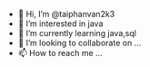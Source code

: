 - 👋 Hi, I’m @taiphanvan2k3
- 👀 I’m interested in java
- 🌱 I’m currently learning java,sql
- 💞️ I’m looking to collaborate on ...
- 📫 How to reach me ...

<!---
taiphanvan2k3/taiphanvan2k3 is a ✨ special ✨ repository because its `README.md` (this file) appears on your GitHub profile.
You can click the Preview link to take a look at your changes.
--->
